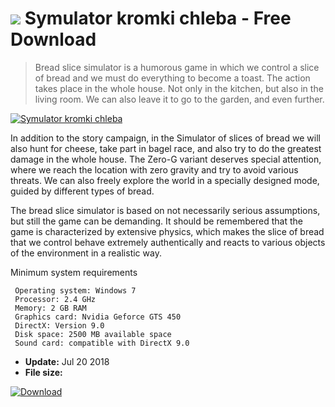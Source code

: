# ![](https://cdn.softexe.net/static/icon/win.gif) Symulator kromki chleba  - Free Download

> Bread slice simulator is a humorous game in which we control a slice of bread and we must do everything to become a toast. The action takes place in the whole house. Not only in the kitchen, but also in the living room. We can also leave it to go to the garden, and even further.

[![Symulator kromki chleba](https://gallery.dpcdn.pl/imgc/Tools/83676/g_-_420x350_1.5_-_x1554cce2-d8bc-4490-b54a-b62e2660a937.jpg)](https://softexe.net/win/games-entertainment/simulators/symulator-kromki-chleba:pRRbg.html)

In addition to the story campaign, in the Simulator of slices of bread we will also hunt for cheese, take part in bagel race, and also try to do the greatest damage in the whole house. The Zero-G variant deserves special attention, where we reach the location with zero gravity and try to avoid various threats. We can also freely explore the world in a specially designed mode, guided by different types of bread.
 
 The bread slice simulator is based on not necessarily serious assumptions, but still the game can be demanding. It should be remembered that the game is characterized by extensive physics, which makes the slice of bread that we control behave extremely authentically and reacts to various objects of the environment in a realistic way.
 
 Minimum system requirements
 
     Operating system: Windows 7 
     Processor: 2.4 GHz 
     Memory: 2 GB RAM 
     Graphics card: Nvidia Geforce GTS 450   
     DirectX: Version 9.0 
     Disk space: 2500 MB available space 
     Sound card: compatible with DirectX 9.0


- **Update:** Jul 20 2018
- **File size:** 

[![Download](https://cdn.softexe.net/static/img/download.png)](https://softexe.net/win/games-entertainment/simulators/symulator-kromki-chleba:pRRbg.html)

